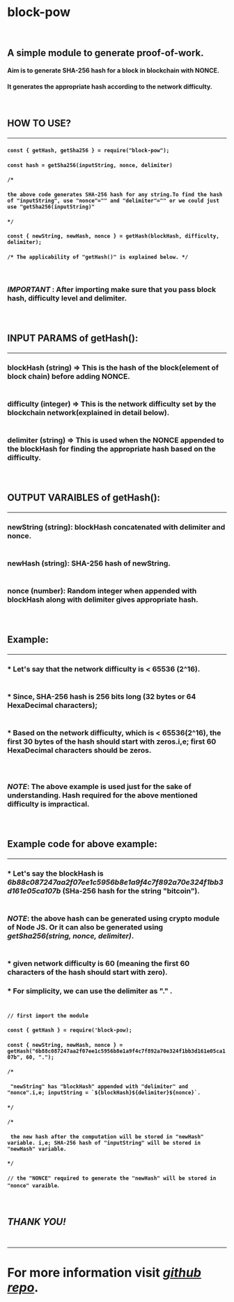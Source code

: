 
# **block-pow**<br><br>

## A simple module to generate proof-of-work.

#### Aim is to generate SHA-256 hash for a block in blockchain with NONCE.

#### It generates the appropriate hash according to the network difficulty.<br><br><br>

## HOW TO USE?<br><hr>

#### `const { getHash, getSha256 } = require("block-pow");`
#### `const hash = getSha256(inputString, nonce, delimiter)`

#### `/*` 
#### `the above code generates SHA-256 hash for any string.To find the hash of "inputString", use "nonce"="" and "delimiter"="" or we could just use "getSha256(inputString)"`
#### `*/`
#### `const { newString, newHash, nonce } = getHash(blockHash, difficulty, delimiter);`
#### `/* The applicability of "getHash()" is explained below. */`<br><br><br>

### ***IMPORTANT*** : After importing make sure that you pass **block hash**, **difficulty level** and **delimiter**.<br><br><br>

## INPUT PARAMS of getHash(): <hr>
### **blockHash** (string) => This is the hash of the block(element of block chain) before adding **NONCE**.<br><br>

### **difficulty** (integer) => This is the network difficulty set by the blockchain network(explained in detail below).<br><br>

### **delimiter** (string) => This is used when the **NONCE** appended to the **blockHash** for finding the appropriate hash based on the **difficulty**.<br><br><br>

## OUTPUT VARAIBLES of getHash():<hr>
### **newString** (string): **blockHash** concatenated with **delimiter** and **nonce**.<br><br>
### **newHash** (string): **SHA-256** hash of **newString**.<br><br>
### **nonce** (number): Random integer when appended with **blockHash** along with **delimiter** gives appropriate hash.<br><br><br>
  
## Example: <hr>

### * Let's say that the network difficulty is < **65536** (2^16).<br><br>
### * Since, **SHA-256** hash is **256 bits** long (**32 bytes or 64 HexaDecimal characters**);<br><br>
### * Based on the network difficulty, which is < 65536(2^16), the first **30 bytes** of the hash should start with **zeros**.i,e; first **60 HexaDecimal** characters should be zeros. <br><br><br>

### ***NOTE***: The above example is used just for the sake of understanding. Hash required for the above mentioned **difficulty** is impractical.<br><br><br>

## Example code for above example: <hr>
### * Let's say the **blockHash** is ***6b88c087247aa2f07ee1c5956b8e1a9f4c7f892a70e324f1bb3d161e05ca107b*** (SHa-256 hash for the string **"bitcoin"**).<br><br>
### ***NOTE***: the above hash can be generated using **crypto** module of **Node JS**. Or it can also be generated using ***getSha256(string, nonce, delimiter)***.<br><br>
### * given network difficulty is **60** (meaning the first 60 characters of the hash should start with **zero**).
### * For simplicity, we can use the **delimiter** as **"."** .<br><br>
#### `// first import the module`
#### `const { getHash } = require('block-pow);`
#### `const { newString, newHash, nonce } = getHash("6b88c087247aa2f07ee1c5956b8e1a9f4c7f892a70e324f1bb3d161e05ca107b", 60, ".");`
#### `/* `
#### `` "newString" has "blockHash" appended with "delimiter" and "nonce".i,e; inputString = `${blockHash}${delimiter}${nonce}`.``
#### ` */ `
#### `/* `
#### ` the new hash after the computation will be stored in "newHash" variable. i,e; SHA-256 hash of "inputString" will be stored in "newHash" variable.`
#### ` */ `
#### `// the "NONCE" required to generate the "newHash" will be stored in "nonce" varaible`.<br><br><br>

## ***THANK YOU!***<br><br><hr>

# For more information visit ***[github repo](https://github.com/hrithikgautham/SHA-256-for-a-BLOCK)***.
